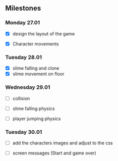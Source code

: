 ## Milestones

### Monday 27.01

- [x] design the layout of the game
- [x] Character movements


### Tuesday 28.01
- [x] slime falling and clone
- [x] slime movement on floor

### Wednesday 29.01

- [ ] collision
- [ ] slime falling physics
- [ ] player jumping physics


### Tuesday 30.01
- [ ] add the characters images and adjust to the css
- [ ] screen messages (Start and game over)

